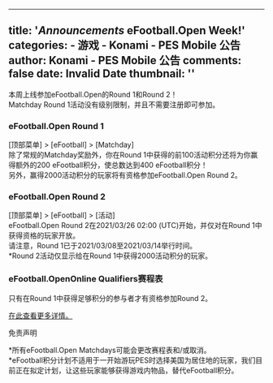 
---
title: '_Announcements_ eFootball.Open Week!'
categories: 
    - 游戏
    - Konami - PES Mobile 公告
author: Konami - PES Mobile 公告
comments: false
date: Invalid Date
thumbnail: ''
---

<div>   
<p class="text">本周上线参加eFootball.Open的Round 1和Round 2！<br>Matchday Round 1活动没有级别限制，并且不需要注册即可参加。</p><h3>eFootball.Open Round 1</h3><p class="text">[顶部菜单] > [eFootball] > [Matchday]<br>除了常规的Matchday奖励外，你在Round 1中获得的前100活动积分还将为你赢得额外的200 eFootball积分，使总数达到400 eFootball积分！<br>另外，赢得2000活动积分的玩家将有资格参加eFootball.Open Round 2。</p><h3>eFootball.Open Round 2</h3><p class="text">[顶部菜单] > [eFootball] > [活动]<br>eFootball.Open Round 2在2021/03/26 02:00 (UTC)开始，并仅对在Round 1中获得资格的玩家开放。<br>请注意，Round 1已于2021/03/08至2021/03/14举行时间。<br> *Round 2活动仅显示给在Round 1中获得2000活动积分的玩家。</p><h3>eFootball.OpenOnline Qualifiers赛程表</h3><p class="text">只有在Round 1中获得足够积分的参与者才有资格参加Round 2。</p><p class="link"><a href="https://efootballpro.konami.net/open/overview/efootball-open/">在此查看更多详情。</a></p><p class="text">免责声明</p><p class="text">*所有eFootball.Open Matchdays可能会更改赛程表和/或取消。<br>*eFootball积分计划不适用于一开始游玩PES时选择美国为居住地的玩家，我们目前正在拟定计划，让这些玩家能够获得游戏内物品，替代eFootball积分。</p>
                              
</div>
            